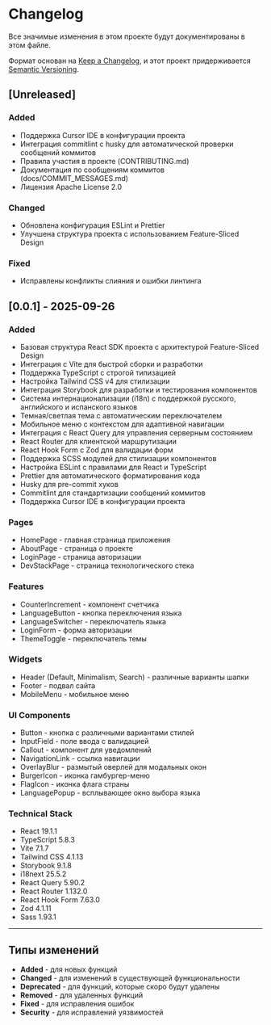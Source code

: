 # Changelog

Все значимые изменения в этом проекте будут документированы в этом файле.

Формат основан на [Keep a Changelog](https://keepachangelog.com/en/1.0.0/),
и этот проект придерживается [Semantic Versioning](https://semver.org/spec/v2.0.0.html).

## [Unreleased]

### Added

- Поддержка Cursor IDE в конфигурации проекта
- Интеграция commitlint с husky для автоматической проверки сообщений коммитов
- Правила участия в проекте (CONTRIBUTING.md)
- Документация по сообщениям коммитов (docs/COMMIT_MESSAGES.md)
- Лицензия Apache License 2.0

### Changed

- Обновлена конфигурация ESLint и Prettier
- Улучшена структура проекта с использованием Feature-Sliced Design

### Fixed

- Исправлены конфликты слияния и ошибки линтинга

## [0.0.1] - 2025-09-26

### Added

- Базовая структура React SDK проекта с архитектурой Feature-Sliced Design
- Интеграция с Vite для быстрой сборки и разработки
- Поддержка TypeScript с строгой типизацией
- Настройка Tailwind CSS v4 для стилизации
- Интеграция Storybook для разработки и тестирования компонентов
- Система интернационализации (i18n) с поддержкой русского, английского и испанского языков
- Темная/светлая тема с автоматическим переключателем
- Мобильное меню с контекстом для адаптивной навигации
- Интеграция с React Query для управления серверным состоянием
- React Router для клиентской маршрутизации
- React Hook Form с Zod для валидации форм
- Поддержка SCSS модулей для стилизации компонентов
- Настройка ESLint с правилами для React и TypeScript
- Prettier для автоматического форматирования кода
- Husky для pre-commit хуков
- Commitlint для стандартизации сообщений коммитов
- Поддержка Cursor IDE в конфигурации проекта

### Pages

- HomePage - главная страница приложения
- AboutPage - страница о проекте
- LoginPage - страница авторизации
- DevStackPage - страница технологического стека

### Features

- CounterIncrement - компонент счетчика
- LanguageButton - кнопка переключения языка
- LanguageSwitcher - переключатель языка
- LoginForm - форма авторизации
- ThemeToggle - переключатель темы

### Widgets

- Header (Default, Minimalism, Search) - различные варианты шапки
- Footer - подвал сайта
- MobileMenu - мобильное меню

### UI Components

- Button - кнопка с различными вариантами стилей
- InputField - поле ввода с валидацией
- Callout - компонент для уведомлений
- NavigationLink - ссылка навигации
- OverlayBlur - размытый оверлей для модальных окон
- BurgerIcon - иконка гамбургер-меню
- FlagIcon - иконка флага страны
- LanguagePopup - всплывающее окно выбора языка

### Technical Stack

- React 19.1.1
- TypeScript 5.8.3
- Vite 7.1.7
- Tailwind CSS 4.1.13
- Storybook 9.1.8
- i18next 25.5.2
- React Query 5.90.2
- React Router 1.132.0
- React Hook Form 7.63.0
- Zod 4.1.11
- Sass 1.93.1

---

## Типы изменений

- **Added** - для новых функций
- **Changed** - для изменений в существующей функциональности
- **Deprecated** - для функций, которые скоро будут удалены
- **Removed** - для удаленных функций
- **Fixed** - для исправления ошибок
- **Security** - для исправлений уязвимостей
